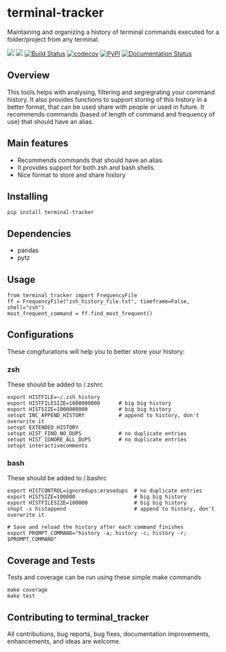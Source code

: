 # terminal-tracker

Maintaining and organizing a history of terminal commands executed for a folder/project from any terminal.

[![](https://img.shields.io/github/license/MiloniAtal/terminal-tracker)](https://github.com/MiloniAtal/terminal-tracker/blob/main/LICENSE)
![](https://img.shields.io/github/issues/MiloniAtal/terminal-tracker)
[![Build Status](https://github.com/MiloniAtal/terminal-tracker/workflows/Build%20Status/badge.svg?branch=main)](https://github.com/MiloniAtal/terminal-tracker/actions?query=workflow%3A%22Build+Status%22)
[![codecov](https://codecov.io/gh/MiloniAtal/terminal-tracker/branch/main/graph/badge.svg)](https://codecov.io/gh/MiloniAtal/terminal-tracker)
[![PyPI](https://img.shields.io/pypi/v/terminal-tracker)](https://pypi.org/project/terminal-tracker/)
[![Documentation Status](https://readthedocs.org/projects/terminal-tracker/badge/?version=latest)](https://terminal-tracker.readthedocs.io/en/latest/?badge=latest)
    
## Overview

This tools helps with analysing, filtering and segregrating your command history. It also provides functions to support storing of this history in a better format, that can be used share with people or used in future. It recommends commands (based of length of command and frequency of use) that should have an alias. 

## Main features
- Recommends commands that should have an alias. 
- It provides support for both zsh and bash shells. 
- Nice format to store and share history

## Installing

```
pip install terminal-tracker
```

## Dependencies

- pandas
- pytz

## Usage

```
from terminal_tracker import FrequencyFile
ff = FrequencyFile("zsh_history_file.txt", timeframe=False, shell="zsh")
most_frequent_command = ff.find_most_frequent()

```

## Configurations

These congifurations will help you to better store your history:

### zsh 

These should be added to /.zshrc

```
export HISTFILE=~/.zsh_history
export HISTFILESIZE=1000000000      # big big history
export HISTSIZE=1000000000          # big big history
setopt INC_APPEND_HISTORY           # append to history, don't overwrite it
setopt EXTENDED_HISTORY
setopt HIST_FIND_NO_DUPS            # no duplicate entries
setopt HIST_IGNORE_ALL_DUPS         # no duplicate entries
setopt interactivecomments
```

### bash

These should be added to /.bashrc

```
export HISTCONTROL=ignoredups:erasedups  # no duplicate entries
export HISTSIZE=100000                   # big big history
export HISTFILESIZE=100000               # big big history
shopt -s histappend                      # append to history, don't overwrite it

# Save and reload the history after each command finishes
export PROMPT_COMMAND="history -a; history -c; history -r; $PROMPT_COMMAND"
```

## Coverage and Tests

Tests and coverage can be run using these simple make commands
```
make coverage
make test
``` 

## Contributing to terminal_tracker

All contributions, bug reports, bug fixes, documentation improvements, enhancements, and ideas are welcome.
